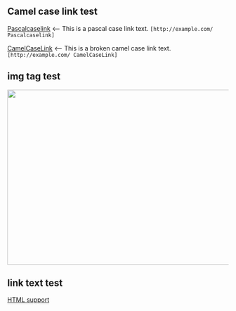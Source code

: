 ## Camel case link test ##

[Pascalcaselink](http://example.com/) <-- This is a pascal case link text. `[http://example.com/ Pascalcaselink]`

[CamelCaseLink](http://example.com/) <-- This is a broken camel case link text. `[http://example.com/ CamelCaseLink]`

## img tag test ##
<img src='http://naradesign.net/wp/wp-content/uploads/2012/05/img04.jpg' alt='' width='600' height='399'>

<h2>link text test</h2>
<a href='http://code.google.com/p/support/wiki/WikiSyntax#HTML_support'>HTML support</a>